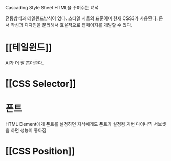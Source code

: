 Cascading Style Sheet
HTML을 꾸며주는 녀석

전통방식과 테일윈드방식이 있다.
스타일 시트의 표준이며 현재 CSS3가 사용된다.
문서 작성과 디자인을 분리해서 효율적으로 웹페이지를 개발할 수 있다.

# [[테일윈드]]
AI가 더 잘 뽑아준다.

# [[CSS Selector]]

# 폰트
HTML Element에게 폰트를 설정하면 자식에게도 폰트가 설정됨
가변 다이나믹 서브셋을 하면 성능이 좋아짐

# [[CSS Position]]


